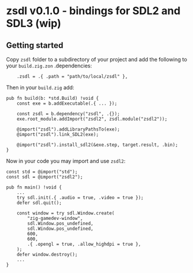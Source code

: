 # zsdl v0.1.0 - bindings for SDL2 and SDL3 (wip)

## Getting started

Copy `zsdl` folder to a subdirectory of your project and add the following to your `build.zig.zon` .dependencies:
```zig
    .zsdl = .{ .path = "path/to/local/zsdl" },
```

Then in your `build.zig` add:

```zig
pub fn build(b: *std.Build) !void {
    const exe = b.addExecutable(.{ ... });

    const zsdl = b.dependency("zsdl", .{});
    exe.root_module.addImport("zsdl2", zsdl.module("zsdl2"));

    @import("zsdl").addLibraryPathsTo(exe);
    @import("zsdl").link_SDL2(exe);

    @import("zsdl").install_sdl2(&exe.step, target.result, .bin);
}
```

Now in your code you may import and use `zsdl2`:

```zig
const std = @import("std");
const sdl = @import("zsdl2");

pub fn main() !void {
    ...
    try sdl.init(.{ .audio = true, .video = true });
    defer sdl.quit();

    const window = try sdl.Window.create(
        "zig-gamedev-window",
        sdl.Window.pos_undefined,
        sdl.Window.pos_undefined,
        600,
        600,
        .{ .opengl = true, .allow_highdpi = true },
    );
    defer window.destroy();
    ...
}
```
